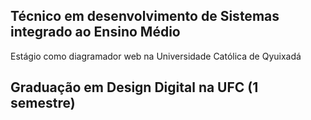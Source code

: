## Técnico em desenvolvimento de Sistemas integrado ao Ensino Médio
Estágio como diagramador web na Universidade Católica de Qyuixadá
## Graduação em Design Digital na UFC (1 semestre)

<!--
**leosilvadev1/leosilvadev1** is a ✨ _special_ ✨ repository because its `README.md` (this file) appears on your GitHub profile.

Here are some ideas to get you started:

- 🔭 I’m currently working on ...
- 🌱 I’m currently learning ...
- 👯 I’m looking to collaborate on ...
- 🤔 I’m looking for help with ...
- 💬 Ask me about ...
- 📫 How to reach me: ...
- 😄 Pronouns: ...
- ⚡ Fun fact: ...
-->

